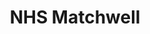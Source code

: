---
hackday: 04-london
links:
  website: http://matchwell.heroku.com
summary: Better support for people with health conditions, through matchmaking
team:
- '@didlix'
- '@alexstapleton'
- '@drlaurajane'
- '@colonelrosa'
- '@nimasmi'
- '@d0c0nnor'
- '@doismellburning'
title: NHS Matchwell
---